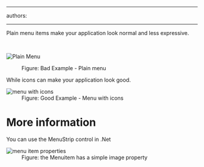

---
authors:

---




<span class='intro'> Plain menu items make your application look normal and less expressive. </span>

​<dl class="badImage"><dt><img alt="Plain Menu" src="http&#58;//www.ssw.com.au/ssw/Standards/Rules/Images/BetterUI_PlainMenu.gif" /></dt>
<dd>Figure&#58; Bad Example - Plain menu</dd></dl>
<div>While icons can make your application look good.</div>
<dl class="goodImage"><dt><img alt="menu with icons" src="http&#58;//www.ssw.com.au/ssw/Standards/Rules/Images/BetterUI_MenuStrip.gif" /></dt>
<dd>Figure&#58; Good Example - Menu with icons</dd></dl>
<h1>More information</h1>
<div>You can use the MenuStrip control in .Net</div>
<dl class="image"><dt><img border="0" alt="menu item properties" src="http&#58;//www.ssw.com.au/ssw/Standards/Rules/Images/BetterUI_MenuStrip_DesignView.gif" /></dt>
<dd>Figure&#58; the Menuitem has a simple image property</dd></dl>



